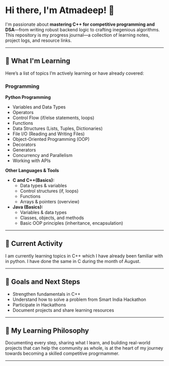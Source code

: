 # Hi there, I'm Atmadeep! 👋

I'm passionate about **mastering C++ for competitive programming and DSA**—from writing robust backend logic to crafting inegenious algorithms. This repository is my progress journal—a collection of learning notes, project logs, and resource links.

***

## 🌱 What I'm Learning

Here’s a list of topics I’m actively learning or have already covered:

### Programming

**Python Programming**
- Variables and Data Types
- Operators
- Control Flow (if/else statements, loops)
- Functions
- Data Structures (Lists, Tuples, Dictionaries)
- File I/O (Reading and Writing Files)
- Object-Oriented Programming (OOP)
- Decorators
- Generators
- Concurrency and Parallelism
- Working with APIs

**Other Languages & Tools**
- **C and C++(Basics):**
  - Data types & variables
  - Control structures (if, loops)
  - Functions
  - Arrays & pointers (overview)
- **Java (Basics):**
  - Variables & data types
  - Classes, objects, and methods
  - Basic OOP principles (inheritance, encapsulation)

***

## 🚀 Current Activity

I am currently learning topics in C++ which I have already been familiar with in python. I have done the same in C during the month of August. 

***

## 🚩 Goals and Next Steps

- Strengthen fundamentals in C++
- Understand how to solve a problem from Smart India Hackathon
- Participate in Hackathons 
- Document projects and share learning resources

***

## 📖 My Learning Philosophy

Documenting every step, sharing what I learn, and building real-world projects that can help the community as whole, is at the heart of my journey towards becoming a skilled competitive progrmammer. 

---
